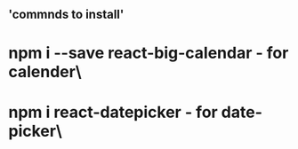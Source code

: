 ## 'commnds to install'
# npm i --save react-big-calendar - for calender\
# npm i react-datepicker - for date-picker\
